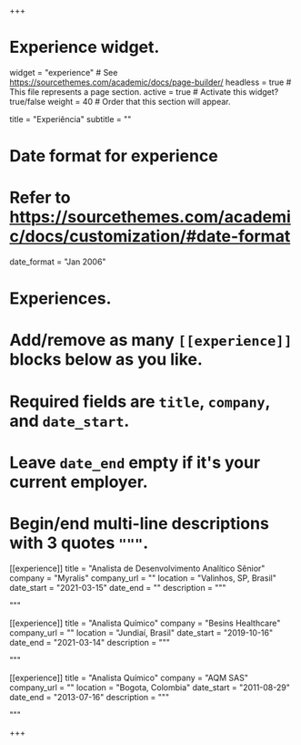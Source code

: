 +++
# Experience widget.
widget = "experience"  # See https://sourcethemes.com/academic/docs/page-builder/
headless = true  # This file represents a page section.
active = true  # Activate this widget? true/false
weight = 40  # Order that this section will appear.

title = "Experiência"
subtitle = ""

# Date format for experience
#   Refer to https://sourcethemes.com/academic/docs/customization/#date-format
date_format = "Jan 2006"

# Experiences.
#   Add/remove as many `[[experience]]` blocks below as you like.
#   Required fields are `title`, `company`, and `date_start`.
#   Leave `date_end` empty if it's your current employer.
#   Begin/end multi-line descriptions with 3 quotes `"""`.


[[experience]]
  title = "Analista de Desenvolvimento Analítico Sênior"
  company = "Myralis"
  company_url = ""
  location = "Valinhos, SP, Brasil"
  date_start = "2021-03-15"
  date_end = ""
  description = """

  """


[[experience]]
  title = "Analista Químico"
  company = "Besins Healthcare"
  company_url = ""
  location = "Jundiaí, Brasil"
  date_start = "2019-10-16"
  date_end = "2021-03-14"
  description = """

  """

[[experience]]
  title = "Analista Químico"
  company = "AQM SAS"
  company_url = ""
  location = "Bogota, Colombia"
  date_start = "2011-08-29"
  date_end = "2013-07-16"
  description = """

  """


+++
